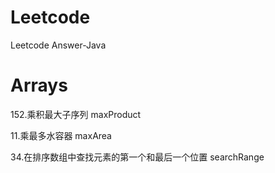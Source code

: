 # Leetcode
Leetcode Answer-Java

# Arrays

152.乘积最大子序列      maxProduct

11.乘最多水容器     maxArea

34.在排序数组中查找元素的第一个和最后一个位置   searchRange
